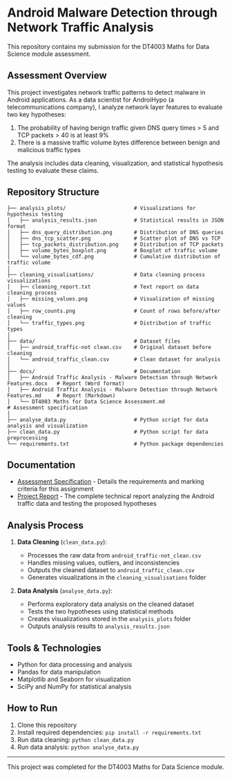# Android Malware Detection through Network Traffic Analysis

This repository contains my submission for the DT4003 Maths for Data Science module assessment.

## Assessment Overview

This project investigates network traffic patterns to detect malware in Android applications. As a data scientist for AndroiHypo (a telecommunications company), I analyze network layer features to evaluate two key hypotheses:

1. The probability of having benign traffic given DNS query times > 5 and TCP packets > 40 is at least 9%
2. There is a massive traffic volume bytes difference between benign and malicious traffic types

The analysis includes data cleaning, visualization, and statistical hypothesis testing to evaluate these claims.

## Repository Structure

```
├── analysis_plots/                      # Visualizations for hypothesis testing
│   ├── analysis_results.json            # Statistical results in JSON format
│   ├── dns_query_distribution.png       # Distribution of DNS queries
│   ├── dns_tcp_scatter.png              # Scatter plot of DNS vs TCP
│   ├── tcp_packets_distribution.png     # Distribution of TCP packets
│   ├── volume_bytes_boxplot.png         # Boxplot of traffic volume
│   └── volume_bytes_cdf.png             # Cumulative distribution of traffic volume
│
├── cleaning_visualisations/             # Data cleaning process visualizations
│   ├── cleaning_report.txt              # Text report on data cleaning process
│   ├── missing_values.png               # Visualization of missing values
│   ├── row_counts.png                   # Count of rows before/after cleaning
│   └── traffic_types.png                # Distribution of traffic types
│
├── data/                                # Dataset files
│   ├── android_traffic-not clean.csv    # Original dataset before cleaning
│   └── android_traffic_clean.csv        # Clean dataset for analysis
│
├── docs/                                # Documentation
│   ├── Android Traffic Analysis - Malware Detection through Network Features.docx   # Report (Word format)
│   ├── Android Traffic Analysis - Malware Detection through Network Features.md     # Report (Markdown)
│   └── DT4003 Maths for Data Science Assessment.md                                 # Assessment specification
│
├── analyse_data.py                      # Python script for data analysis and visualization
├── clean_data.py                        # Python script for data preprocessing
└── requirements.txt                     # Python package dependencies
```

## Documentation

- [Assessment Specification](docs/DT4003%20Maths%20for%20Data%20Science%20Assessment.md) - Details the requirements and marking criteria for this assignment
- [Project Report](docs/Android%20Traffic%20Analysis%20-%20Malware%20Detection%20through%20Network%20Features.md) - The complete technical report analyzing the Android traffic data and testing the proposed hypotheses

## Analysis Process

1. **Data Cleaning** (`clean_data.py`): 
   - Processes the raw data from `android_traffic-not_clean.csv`
   - Handles missing values, outliers, and inconsistencies
   - Outputs the cleaned dataset to `android_traffic_clean.csv`
   - Generates visualizations in the `cleaning_visualisations` folder

2. **Data Analysis** (`analyse_data.py`):
   - Performs exploratory data analysis on the cleaned dataset
   - Tests the two hypotheses using statistical methods
   - Creates visualizations stored in the `analysis_plots` folder
   - Outputs analysis results to `analysis_results.json`

## Tools & Technologies

- Python for data processing and analysis
- Pandas for data manipulation
- Matplotlib and Seaborn for visualization
- SciPy and NumPy for statistical analysis

## How to Run

1. Clone this repository
2. Install required dependencies: `pip install -r requirements.txt`
3. Run data cleaning: `python clean_data.py`
4. Run data analysis: `python analyse_data.py`

---

This project was completed for the DT4003 Maths for Data Science module.

